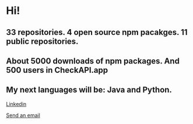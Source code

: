 # Hi!
## 33 repositories. 4 open source npm pacakges. 11 public repositories.
## About 5000 downloads of npm packages. And 500 users in CheckAPI.app
## My next languages will be: Java and Python.
[Linkedin](https://www.linkedin.com/in/aykhan-musayev-905935233/)

<a href="mailto:chocoantirus@gmail.com">Send an email</a>
